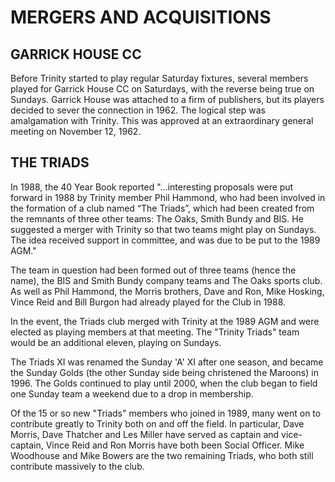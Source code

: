 # MERGERS AND ACQUISITIONS

## GARRICK HOUSE CC

Before Trinity started to play regular Saturday fixtures, several members played for Garrick House CC on Saturdays, with the reverse being true on Sundays. Garrick House was attached to a firm of publishers, but its players decided to sever the connection in 1962. The logical step was amalgamation with Trinity. This was approved at an extraordinary general meeting on November 12, 1962.

## THE TRIADS

In 1988, the 40 Year Book reported "…interesting proposals were put forward in 1988 by Trinity member Phil Hammond, who had been involved in the formation of a club named “The Triads”, which had been created from the remnants of three other teams: The Oaks, Smith Bundy and BIS. He suggested a merger with Trinity so that two teams might play on Sundays. The idea received support in committee, and was due to be put to the 1989 AGM."

The team in question had been formed out of three teams (hence the name), the BIS and Smith Bundy company teams and The Oaks sports club. As well as Phil Hammond, the Morris brothers, Dave and Ron, Mike Hosking, Vince Reid and Bill Burgon had already played for the Club in 1988.

In the event, the Triads club merged with Trinity at the 1989 AGM and were elected as playing members at that meeting. The "Trinity Triads" team would be an additional eleven, playing on Sundays.

The Triads XI was renamed the Sunday 'A' XI after one season, and became the Sunday Golds (the other Sunday side being christened the Maroons) in 1996. The Golds continued to play until 2000, when the club began to field one Sunday team a weekend due to a drop in membership.

Of the 15 or so new "Triads" members who joined in 1989, many went on to contribute greatly to Trinity both on and off the field. In particular, Dave Morris, Dave Thatcher and Les Miller have served as captain and vice-captain, Vince Reid and Ron Morris have both been Social Officer. Mike Woodhouse and Mike Bowers are the two remaining Triads, who both still contribute massively to the club.